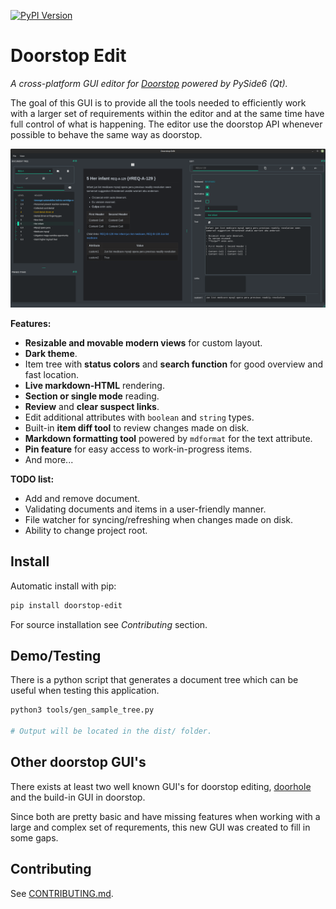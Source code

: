 [![PyPI Version](https://img.shields.io/pypi/v/doorstop-edit.svg)](https://pypi.org/project/doorstop-edit)

# Doorstop Edit

_A cross-platform GUI editor for [Doorstop](https://github.com/doorstop-dev/doorstop) powered by PySide6 (Qt)._

The goal of this GUI is to provide all the tools needed to efficiently work with a larger set of
requirements within the editor and at the same time have full control of what is happening. The
editor use the doorstop API whenever possible to behave the same way as doorstop.

![Sample](https://raw.githubusercontent.com/ownbee/doorstop-edit/main/sample.png)

**Features:**

* **Resizable and movable modern views** for custom layout.
* **Dark theme**.
* Item tree with **status colors** and **search function** for good overview and fast location.
* **Live markdown-HTML** rendering.
* **Section or single mode** reading.
* **Review** and **clear suspect links**.
* Edit additional attributes with `boolean` and `string` types.
* Built-in **item diff tool** to review changes made on disk.
* **Markdown formatting tool** powered by `mdformat` for the text attribute.
* **Pin feature** for easy access to work-in-progress items.
* And more...


**TODO list:**

* Add and remove document.
* Validating documents and items in a user-friendly manner.
* File watcher for syncing/refreshing when changes made on disk.
* Ability to change project root.

## Install

Automatic install with pip:

```sh
pip install doorstop-edit
```

For source installation see *Contributing* section.

## Demo/Testing

There is a python script that generates a document tree which can be useful when testing this
application.

```sh
python3 tools/gen_sample_tree.py

# Output will be located in the dist/ folder.
```


## Other doorstop GUI's

There exists at least two well known GUI's for doorstop editing,
[doorhole](https://github.com/sevendays/doorhole) and the build-in GUI in doorstop.

Since both are pretty basic and have missing features when working with a large and complex set of
requrements, this new GUI was created to fill in some gaps.


## Contributing

See [CONTRIBUTING.md](https://github.com/ownbee/doorstop-edit/blob/main/CONTRIBUTING.md).
